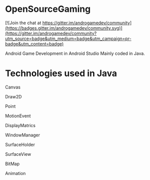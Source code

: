 # OpenSourceGaming

[![Join the chat at https://gitter.im/androgamedev/community](https://badges.gitter.im/androgamedev/community.svg)](https://gitter.im/androgamedev/community?utm_source=badge&utm_medium=badge&utm_campaign=pr-badge&utm_content=badge)

Android Game Development in Android Studio
Mainly coded in Java. 

# Technologies used in Java 

Canvas

Draw2D

Point 

MotionEvent 

DisplayMatrics

WindowManager

SurfaceHolder

SurfaceView

BitMap

Animation



